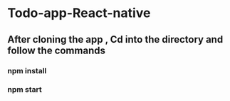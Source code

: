 # Todo-app-React-native
## After cloning the app , Cd into the directory and follow the commands
### npm install
### npm start

